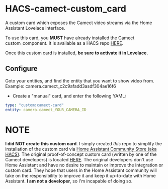 # HACS-camect-custom_card
A custom card which exposes the Camect video streams via the Home Assistant Lovelace interface.

To use this card, you **MUST** have already installed the Camect custom_component. It is available as a HACS repo [HERE](https://github.com/pfunkmallone/HACS-camect-integration).

Once this custom card is installed, **be sure to activate it in Lovelace.**
## Configure
Goto your entities, and find the entity that you want to show video from. Example: camera.camect_c2c9afadd3asdf304ae16f6
- Create a "manual" card, and enter the following YAML:
```yaml
type: "custom:camect-card"
entity: camera.camect_YOUR_CAMERA_ID
```

# NOTE
**I did NOT create this custom card**. I simply created *this* repo to simplify the installation of the custom card via [Home Assistant Community Store (aka HACS)](https://hacs.xyz/). The original proof-of-concept custom card (written by one of the Camect developers) is located [HERE](https://github.com/camect/home-assistant-integration). The original developers don't use Home Assistant and have no desire to maintain or improve the integration or custom card. They hope that users in the Home Assistant community will take on the responsibility to improve it and keep it up-to-date with Home Assistant. **I am not a developer**, so I'm incapable of doing so.
